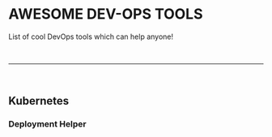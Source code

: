 # AWESOME DEV-OPS TOOLS

List of cool DevOps tools which can help anyone!

<br/>

---

<br/>

## Kubernetes
### Deployment Helper
